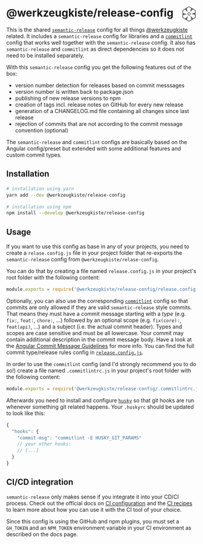 # @werkzeugkiste/release-config <img src="https://raw.githubusercontent.com/werkzeugkiste/release-config/master/semantic-release.svg?sanitize=true" height="40" align="right">

This is the shared [`semantic-release`](https://semantic-release.gitbook.io/) config for all things [@werkzeugkiste](https://www.github.com/werkzeugkiste) related. It includes a `semantic-release` config for libraries and a [`commitlint`](https://commitlint.js.org/) config that works well together with the `semantic-release` config. It also has `semantic-release` and `commitlint` as direct dependencies so it does not need to be installed separately.

With this `semantic-release` config you get the following features out of the box:

- version number detection for releases based on commit messsages
- version number is written back to package.json
- publishing of new release versions to npm
- creation of tags incl. release notes on GitHub for every new release
- generation of a CHANGELOG.md file containing all changes since last release
- rejection of commits that are not according to the commit message convention (optional)

The `semantic-release` and `commitlint` configs are basically based on the Angular config/preset but extended with some additional features and custom commit types.

## Installation

```sh
# installation using yarn
yarn add --dev @werkzeugkiste/release-config
```

```sh
# installation using npm
npm install --develop @werkzeugkiste/release-config
```

## Usage

If you want to use this config as base in any of your projects, you need to create a `relase.config.js` file in your project folder that re-exports the `semantic-release` config from `@werkzeugkiste/relase-config`.

You can do that by creating a file named `release.config.js` in your project's root folder with the following content:

```js
module.exports = require('@werkzeugkiste/release-config/release.config.js');
```

Optionally, you can also use the corresponding [`commitlint`](https://commitlint.js.org/) config so that commits are only allowed if they are valid `semantic-release` style commits. That means they must have a commit message starting with a _type_ (e.g. `fix:`, `feat:`, `chore:`, ...) followed by an optional scope (e.g. `fix(core):`, `feat(api)`, ...) and a subject (i.e. the actual commit header). Types and scopes are case sensitive and must be all lowercase. Your commit may contain additional description in the commit message body. Have a look at the [Angular Commit Message Guidelines](https://github.com/angular/angular/blob/master/CONTRIBUTING.md#-commit-message-guidelines) for more info. You can find the full commit type/release rules config in [`release.config.js`](./release.config.js).

In order to use the `commitlint` config (and I'd strongly recommend you to do so!) create a file named `.commitlintrc.js` in your project's root folder with the following content:

```js
module.exports = require('@werkzeugkiste/release-config/.commitlintrc.js');
```

Afterwards you need to install and configure [`husky`](https://github.com/typicode/husky) so that git hooks are run whenever something git related happens. Your `.huskyrc` should be updated to look like this:

```js
{
  "hooks": {
    "commit-msg": "commitlint -E HUSKY_GIT_PARAMS"
    // your other hooks:
    // [...]
  }
}
```

## CI/CD integration

`semantic-release` only makes sense if you integrate it into your CD/CI process. Check out the official docs on [CI configuration](https://semantic-release.gitbook.io/semantic-release/usage/ci-configuration) and the [CI recipes](https://semantic-release.gitbook.io/semantic-release/recipes/recipes#ci-configurations) to learn more about how you can use it with the CI tool of your choice.

Since this config is using the GitHub and npm plugins, you must set a `GH_TOKEN` and an `NPM_TOKEN` environment variable in your CI environment as described on the docs page.

